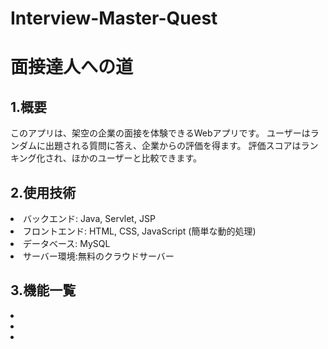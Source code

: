 # Interview-Master-Quest
<h1>面接達人への道</h1>

<h2>1.概要</h2>
このアプリは、架空の企業の面接を体験できるWebアプリです。
ユーザーはランダムに出題される質問に答え、企業からの評価を得ます。
評価スコアはランキング化され、ほかのユーザーと比較できます。

<h2>2.使用技術</h2>
<li>バックエンド: Java, Servlet, JSP</li>
<li>フロントエンド: HTML, CSS, JavaScript (簡単な動的処理)</li>
<li>データベース: MySQL</li>
<li>サーバー環境:無料のクラウドサーバー</li>

<h2>3.機能一覧</h2>
<li></li>
<li></li>
<li></li>
